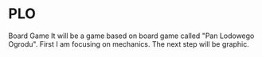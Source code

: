 # PLO
Board Game
It will be a game based on board game called "Pan Lodowego Ogrodu". First I am focusing on mechanics. The next step will be graphic.
